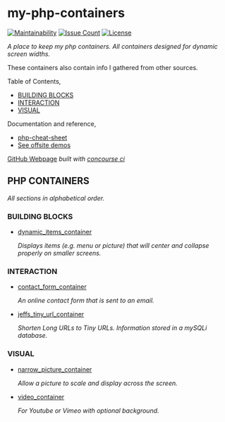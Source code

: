# my-php-containers

[![Maintainability](https://api.codeclimate.com/v1/badges/a7fd79cc4717b3da27d6/maintainability)](https://codeclimate.com/github/JeffDeCola/my-php-containers/maintainability)
[![Issue Count](https://codeclimate.com/github/JeffDeCola/my-php-containers/badges/issue_count.svg)](https://codeclimate.com/github/JeffDeCola/my-php-containers/issues)
[![License](http://img.shields.io/:license-mit-blue.svg)](http://jeffdecola.mit-license.org)

_A place to keep my php containers.
All containers designed for dynamic screen widths._

These containers also contain info I gathered from other sources.

Table of Contents,

* [BUILDING BLOCKS](https://github.com/JeffDeCola/my-php-containers#building-blocks)
* [INTERACTION](https://github.com/JeffDeCola/my-php-containers#interaction)
* [VISUAL](https://github.com/JeffDeCola/my-php-containers#visual)

Documentation and reference,

* [php-cheat-sheet](https://github.com/JeffDeCola/my-cheat-sheets/tree/master/software/development/languages/php-cheat-sheet)
* [See offsite demos](http://www.jeffdecola.com/my-php-containers/index.php)

[GitHub Webpage](https://jeffdecola.github.io/my-php-containers/)
_built with
[concourse ci](https://github.com/JeffDeCola/my-php-containers/blob/master/ci-README.md)_

## PHP CONTAINERS

_All sections in alphabetical order._

### BUILDING BLOCKS

* [dynamic_items_container](https://github.com/JeffDeCola/my-php-containers/tree/master/my-php-containers/building-blocks/dynamic_items_container)

  _Displays items (e.g. menu or picture) that will center and collapse properly on
  smaller screens._

### INTERACTION

* [contact_form_container](https://github.com/JeffDeCola/my-php-containers/tree/master/my-php-containers/interaction/contact_form_container)

  _An online contact form that is sent to an email._

* [jeffs_tiny_url_container](https://github.com/JeffDeCola/my-php-containers/tree/master/my-php-containers/interaction/jeffs_tiny_url_container)

  _Shorten Long URLs to Tiny URLs. Information stored in a mySQLi database._

### VISUAL

* [narrow_picture_container](https://github.com/JeffDeCola/my-php-containers/tree/master/my-php-containers/visual/narrow_picture_container)

  _Allow a picture to scale and display across the screen._

* [video_container](https://github.com/JeffDeCola/my-php-containers/tree/master/my-php-containers/visual/video_container)

  _For Youtube or Vimeo with optional background._
